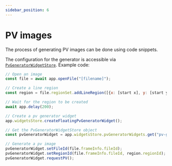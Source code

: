 ```yaml
---
sidebar_position: 6
---
```


# PV images

The process of generating PV images can be done using code snippets.

The configuration for the generator is accessible via [`PvGeneratorWidgetStore`](/api/.-stores/class/PvGeneratorWidgetStore). Example code:

```javascript
// Open an image
const file = await app.openFile("[filename]");

// Create a line region
const region = file.regionSet.addLineRegion([{x: [start x], y: [start y]}, {x: [end x], y: [end y]}]);

// Wait for the region to be created
await app.delay(200);

// Create a pv generator widget
app.widgetsStore.createFloatingPvGeneratorWidget();

// Get the PvGeneratorWidgetStore object
const pvGeneratorWidget = app.widgetsStore.pvGeneratorWidgets.get("pv-generator-0");

// Generate a pv image
pvGeneratorWidget.setFileId(file.frameInfo.fileId);
pvGeneratorWidget.setRegionId(file.frameInfo.fileId, region.regionId);
pvGeneratorWidget.requestPV();
```
